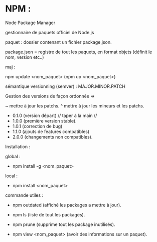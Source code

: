 # NPM :

Node Package Manager

gestionnaire de paquets officiel de Node.js

paquet : dossier contenant un fichier package.json.

package.json = registre de tout les paquets, en format objets (définit le nom, version etc..)

maj :

npm update <nom_paquet> (npm up <nom_paquet>)

sémantique versionning (semver) : MAJOR.MINOR.PATCH

Gestion des versions de façon ordonnée =>

~ mettre à jour les patchs.
^ mettre à jour les mineurs et les patchs.

- 0.1.0 (version départ) // taper à la main //
- 1.0.0 (première version stable).
- 1.0.1 (correction de bug)
- 1.1.0 (ajouts de features compatibles)
- 2.0.0 (changements non compatibles).

Installation :

global :

- npm install -g <nom_paquet>

local :

- npm install <nom_paquet>

commande utiles :

- npm outdated (affiché les packages a mettre à jour).

- npm ls (liste de tout les packages).

- npm prune (supprime tout les package inutilisés).

- npm view <nom_paquet> (avoir des informations sur un paquet).
